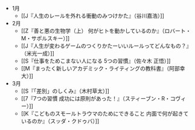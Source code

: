  - 1月
	- [[J『人生のレールを外れる衝動のみつけかた』（谷川嘉浩）]]
- 2月
	- [[Z『善と悪の生物学（上） 何がヒトを動かしているのか』（ロバート・M・サポルスキー）]]
	- [[J『人生が変わるゲームのつくりかたーいいルールってどんなもの？』（米光一成）]]
	- [[S『仕事をためこまない人になる 5つの習慣』（佐々木 正悟）]]
	- [[M『まったく新しいアカデミック・ライティングの教科書』（阿部幸大）]]
- 3月
	- [[S『「差別」のしくみ』（木村草太）]]
	- [[7『7つの習慣 成功には原則があった！』（スティーブン・R・コヴィー）]]
	- [[K『こどものスモールトラウマのためにできること 内面で何が起きているのか』（スッダ・クドゥバ）]]